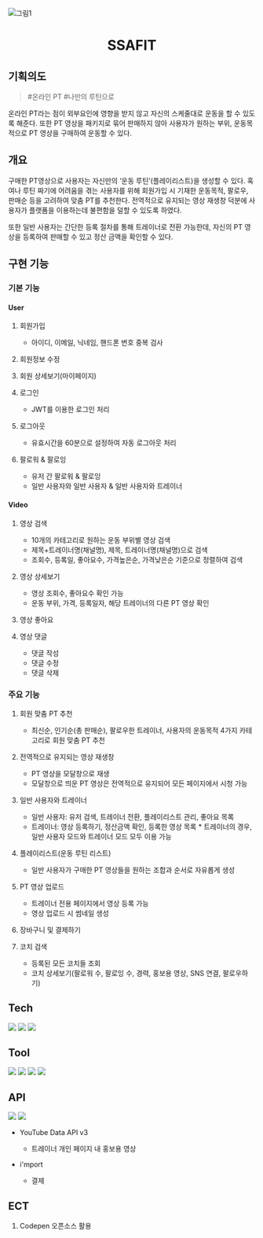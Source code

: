 ![그림1](https://user-images.githubusercontent.com/110139421/208946150-485d6973-cc79-4e2d-bcba-cd30af127b6e.png)

# <div style="text-align: center"> SSAFIT </div>

## 기획의도

> \#온라인 PT \#나만의 루틴으로

온라인 PT라는 점이 외부요인에 영향을 받지 않고 자신의 스케줄대로 운동을 할 수 있도록 해준다. 또한 PT 영상을 패키지로 묶어 판매하지 않아 사용자가 원하는 부위, 운동목적으로 PT 영상을 구매하여 운동할 수 있다.

## 개요

구매한 PT영상으로 사용자는 자신만의 ‘운동 루틴’(플레이리스트)을 생성할 수 있다. 혹여나 루틴 짜기에 어려움을 겪는 사용자를 위해 회원가입 시 기재한 운동목적, 팔로우, 판매순 등을 고려하여 맞춤 PT를 추천한다. 전역적으로 유지되는 영상 재생창 덕분에 사용자가 플랫폼을 이용하는데 불편함을 덜할 수 있도록 하였다.

또한 일반 사용자는 간단한 등록 절차를 통해 트레이너로 전환 가능한데, 자신의 PT 영상을 등록하여 판매할 수 있고 정산 금액을 확인할 수 있다.

## 구현 기능

### 기본 기능

#### User

1. 회원가입

   - 아이디, 이메일, 닉네임, 핸드폰 번호 중복 검사

2. 회원정보 수정
3. 회원 상세보기(마이페이지)
4. 로그인

   - JWT를 이용한 로그인 처리

5. 로그아웃

   - 유효시간을 60분으로 설정하여 자동 로그아웃 처리

6. 팔로워 & 팔로잉
   - 유저 간 팔로워 & 팔로잉
   - 일반 사용자와 일반 사용자 & 일반 사용자와 트레이너

#### Video

1. 영상 검색

   - 10개의 카테고리로 원하는 운동 부위별 영상 검색
   - 제목+트레이너명(채널명), 제목, 트레이너명(채널명)으로 검색
   - 조회수, 등록일, 좋아요수, 가격높은순, 가격낮은순 기준으로 정렬하여 검색

2. 영상 상세보기

   - 영상 조회수, 좋아요수 확인 가능
   - 운동 부위, 가격, 등록일자, 해당 트레이너의 다른 PT 영상 확인

3. 영상 좋아요
4. 영상 댓글
   - 댓글 작성
   - 댓글 수정
   - 댓글 삭제

### 주요 기능

1. 회원 맞춤 PT 추천

   - 최신순, 인기순(총 판매순), 팔로우한 트레이너, 사용자의 운동목적 4가지 카테고리로 회원 맞춤 PT 추천

2. 전역적으로 유지되는 영상 재생창

   - PT 영상을 모달창으로 재생
   - 모달창으로 띄운 PT 영상은 전역적으로 유지되어 모든 페이지에서 시청 가능

3. 일반 사용자와 트레이너

   - 일반 사용자: 유저 검색, 트레이너 전환, 플레이리스트 관리, 좋아요 목록
   - 트레이너: 영상 등록하기, 정산금액 확인, 등록한 영상 목록 \* 트레이너의 경우, 일반 사용자 모드와 트레이너 모드 모두 이용 가능

4. 플레이리스트(운동 루틴 리스트)

   - 일반 사용자가 구매한 PT 영상들을 원하는 조합과 순서로 자유롭게 생성

5. PT 영상 업로드

   - 트레이너 전용 페이지에서 영상 등록 가능
   - 영상 업로드 시 썸네일 생성

6. 장바구니 및 결제하기

7. 코치 검색
   - 등록된 모든 코치들 조회
   - 코치 상세보기(팔로워 수, 팔로잉 수, 경력, 홍보용 영상, SNS 연결, 팔로우하기)

## Tech

<img src="https://img.shields.io/badge/SPRING BOOT-6DB33F?style=flat-square&logo=springboot&logoColor=white"/> <img src="https://img.shields.io/badge/VUEJS-black?style=flat-square&logo=vue.js&logoColor=4FC08D"/> <img src="https://img.shields.io/badge/MYSQL-4479A1?style=flat-square&logo=mysql&logoColor=white"/>

## Tool

<img src="https://img.shields.io/badge/GIT-F05032?style=flat-square&logo=git&logoColor=white"/> <img src="https://img.shields.io/badge/GITHUB-181717?style=flat-square&logo=github&logoColor=white"/> <img src="https://img.shields.io/badge/NOTION-000000?style=flat-square&logo=notion&logoColor=white"/> <img src="https://img.shields.io/badge/MATTERMOST-0058CC?style=flat-square&logo=mattermost&logoColor=white"/>

## API

<img src="https://img.shields.io/badge/YOUTUBE-FF0000?style=flat-square&logo=youtube&logoColor=white"/> <img src="https://img.shields.io/badge/i'mport-1890ff?style=flat-square&logo=i'mport&logoColor=white"/>

- YouTube Data API v3
  - 트레이너 개인 페이지 내 홍보용 영상
- i'mport

  - 결제

## ECT

1. Codepen 오픈소스 활용
